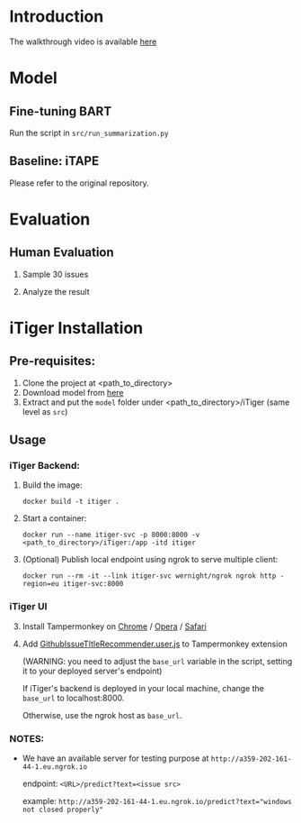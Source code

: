 # Introduction
The walkthrough video is available [here](https://smu-my.sharepoint.com/:v:/g/personal/tingzhang_2019_phdcs_smu_edu_sg/Eb2E0ykaqsFInt3p835L_bEBUlmzEwSXExIOL25OXJbYDA?e=cJ3W7P)

# Model
## Fine-tuning BART
Run the script in `src/run_summarization.py`

## Baseline: iTAPE
Please refer to the original repository.

# Evaluation
## Human Evaluation
1. Sample 30 issues

2. Analyze the result


# iTiger Installation
## Pre-requisites:

1. Clone the project at <path_to_directory>
2. Download model from [here](https://smu-my.sharepoint.com/:u:/g/personal/ivanairsan_smu_edu_sg/EaxUXHAlwGtLsKTRSmse48IBq63hI4l-IjrXGLVMj-6Y-A?e=qH6DsU)
3. Extract and put the `model` folder under <path_to_directory>/iTiger (same level as `src`)

## Usage

### iTiger Backend:
1. Build the image: 

    ```docker build -t itiger .```

2. Start a container: 

    ```docker run --name itiger-svc -p 8000:8000 -v <path_to_directory>/iTiger:/app -itd itiger```

3. (Optional) Publish local endpoint using ngrok to serve multiple client:

    ```docker run --rm -it --link itiger-svc wernight/ngrok ngrok http -region=eu itiger-svc:8000```


### iTiger UI
3. Install Tampermonkey on [Chrome](https://chrome.google.com/webstore/detail/tampermonkey/dhdgffkkebhmkfjojejmpbldmpobfkfo?hl=en) / [Opera](https://addons.opera.com/en/extensions/details/tampermonkey-beta/) / [Safari](https://www.tampermonkey.net/?browser=safari)

3. Add [GithubIssueTItleRecommender.user.js](GithubIssueTItleRecommender.user.js) to Tampermonkey extension

   (WARNING: you need to adjust the `base_url` variable in the script, setting it to your deployed server's endpoint)

   If iTiger's backend is deployed in your local machine, change the `base_url` to localhost:8000. 
   
   Otherwise, use the ngrok host as `base_url`.



### NOTES:
* We have an available server for testing purpose at `http://a359-202-161-44-1.eu.ngrok.io`

    endpoint: `<URL>/predict?text=<issue src>`
    
    example: `http://a359-202-161-44-1.eu.ngrok.io/predict?text="windows not closed properly"`

